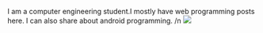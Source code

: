 I am a computer engineering student.I mostly have web programming posts here. I can also share about android programming. /n
![](https://komarev.com/ghpvc/?username=fuatyavrum97)
